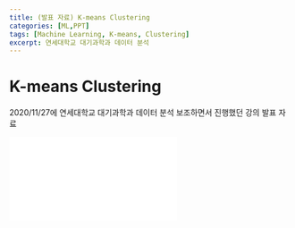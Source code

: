 ```yaml
---
title: (발표 자료) K-means Clustering
categories: [ML,PPT]
tags: [Machine Learning, K-means, Clustering]
excerpt: 연세대학교 대기과학과 데이터 분석
---
```


# K-means Clustering

2020/11/27에 연세대학교 대기과학과 데이터 분석 보조하면서 진행했던 강의 발표 자료

<embed src="/assets/pdf/201127_K-means.pdf" type="application/pdf" />